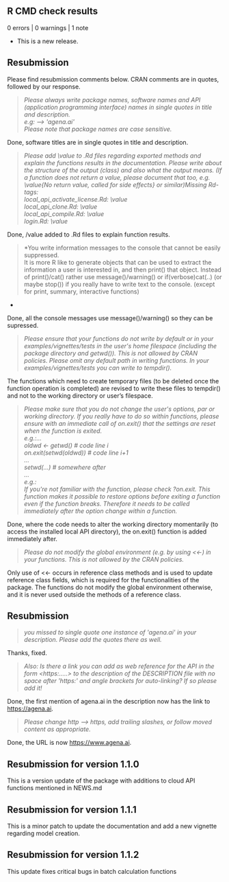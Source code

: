 ## R CMD check results

0 errors | 0 warnings | 1 note

* This is a new release.

## Resubmission

Please find resubmission comments below. CRAN comments are in quotes, followed by our response.

> *Please always write package names, software names and API (application programming interface) names in single quotes in title and description.  
e.g: --> 'agena.ai'  
Please note that package names are case sensitive.*

Done, software titles are in single quotes in title and description.

> *Please add \value to .Rd files regarding exported methods and explain the functions results in the documentation. Please write about the structure of the output (class) and also what the output means. (If a function does not return a value, please document that too, e.g. \value{No return value, called for side effects} or similar)Missing Rd-tags:  
local_api_activate_license.Rd: \value    
local_api_clone.Rd: \value    
local_api_compile.Rd: \value    
login.Rd: \value*

Done, /value added to .Rd files to explain function results.

> *You write information messages to the console that cannot be easily suppressed.  
It is more R like to generate objects that can be used to extract the information a user is interested in, and then print() that object. Instead of print()/cat() rather use message()/warning() or if(verbose)cat(..) (or maybe stop()) if you really have to write text to the console. (except for print, summary, interactive functions)
*

Done, all the console messages use message()/warning() so they can be supressed.

> *Please ensure that your functions do not write by default or in your examples/vignettes/tests in the user's home filespace (including the package directory and getwd()). This is not allowed by CRAN policies. Please omit any default path in writing functions. In your examples/vignettes/tests you can write to tempdir().*

The functions which need to create temporary files (to be deleted once the function operation is completed) are revised to write these files to tempdir() and not to the working directory or user’s filespace.

> *Please make sure that you do not change the user's options, par or working directory. If you really have to do so within functions, please ensure with an *immediate* call of on.exit() that the settings are reset when the function is exited.  
e.g.:...  
oldwd <- getwd() # code line i  
on.exit(setwd(oldwd)) # code line i+1  
...  
setwd(...) # somewhere after  
...  
e.g.:  
If you're not familiar with the function, please check ?on.exit. This function makes it possible to restore options before exiting a function even if the function breaks. Therefore it needs to be called immediately after the option change within a function.*

Done, where the code needs to alter the working directory momentarily (to access the installed local API directory), the on.exit() function is added immediately after.

> *Please do not modify the global environment (e.g. by using <<-) in your functions. This is not allowed by the CRAN policies.*

Only use of <<- occurs in reference class methods and is used to update reference class fields, which is required for the functionalities of the package. The functions do not modify the global environment otherwise, and it is never used outside the methods of a reference class.

## Resubmission

> *you missed to single quote one instance of 'agena.ai' in your description. Please add the quotes there as well.*

Thanks, fixed.

> *Also: Is there a link you can add as web reference for the API in the form \<https:.....\> to the description of the DESCRIPTION file with no space after 'https:' and angle brackets for auto-linking? If so please add it!*

Done, the first mention of agena.ai in the description now has the link to <https://agena.ai>.

> *Please change http --> https, add trailing slashes, or follow moved content as appropriate.*

Done, the URL is now <https://www.agena.ai>.

## Resubmission for version 1.1.0

This is a version update of the package with additions to cloud API functions mentioned in NEWS.md

## Resubmission for version 1.1.1

This is a minor patch to update the documentation and add a new vignette regarding model creation.

## Resubmission for version 1.1.2

This update fixes critical bugs in batch calculation functions